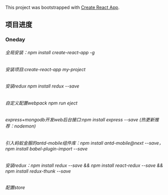 This project was bootstrapped with [Create React App](https://github.com/facebook/create-react-app).

## 项目进度
### Oneday
###### 全局安装：npm install create-react-app -g
###### 安装项目:create-react-app my-project
###### 安装redux  npm install redux --save
###### 自定义配置webpack  npm run eject
###### express+mongodb开发web后台接口:npm install express --save (热更新推荐：nodemon)
###### 引入蚂蚁金服的antd-mobile组件库：npm install antd-mobile@next --save，npm install babel-plugin-import --save
###### 安装redux：npm install redux --save && npm install react-redux --save && npm install redux-thunk --save
###### 配置store
